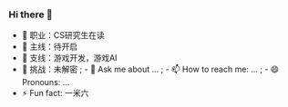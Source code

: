### Hi there 👋

- 🔭 职业：CS研究生在读
- 🌱 主线：待开启
- 👯 支线：游戏开发，游戏AI
- 🤔 挑战：未解密
; - 💬 Ask me about ...
; - 📫 How to reach me: ...
; - 😄 Pronouns: ...
- ⚡ Fun fact: 一米六
